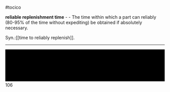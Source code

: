 #tocico

<b>reliable replenishment time</b> -  - The time within which a part can reliably (80-95% of the time without expediting) be obtained if absolutely necessary. 


Syn.:[[time to reliably replenish]].

<hr/>
<img src="./tocico_dictionary_2nd_editio-106_1.png"/>
106 



